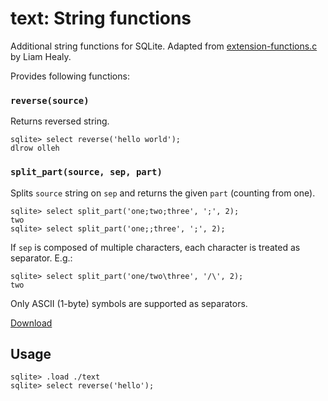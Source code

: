 # text: String functions

Additional string functions for SQLite.
Adapted from [extension-functions.c](https://sqlite.org/contrib/) by Liam Healy.

Provides following functions:

### `reverse(source)`

Returns reversed string.

```
sqlite> select reverse('hello world');
dlrow olleh
```

### `split_part(source, sep, part)`

Splits `source` string on `sep` and returns the given `part` (counting from one).

```
sqlite> select split_part('one;two;three', ';', 2);
two
sqlite> select split_part('one;;three', ';', 2);

```

If `sep` is composed of multiple characters, each character is treated as separator. E.g.:

```
sqlite> select split_part('one/two\three', '/\', 2);
two
```

Only ASCII (1-byte) symbols are supported as separators.

[Download](https://github.com/nalgeon/sqlean/releases/latest)

## Usage

```
sqlite> .load ./text
sqlite> select reverse('hello');
```
